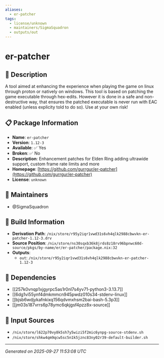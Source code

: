 ```yaml
---
aliases:
  - er-patcher
tags:
  - license/unknown
  - maintainers/SigmaSquadron
  - outputs/out
---
```


# er-patcher

## 📝 Description

A tool aimed at enhancing the experience when playing the game on linux through proton or natively on windows.
This tool is based on patching the game executable through hex-edits. However it is done in a safe and non-destructive way,
that ensures the patched executable is never run with EAC enabled (unless explicity told to do so). Use at your own risk!


## 📋 Package Information

- **Name**: `er-patcher`
- **Version**: `1.12-3`
- **Available**: ✅ Yes
- **Broken**: ✅ No
- **Description**: Enhancement patches for Elden Ring adding ultrawide support, custom frame rate limits and more
- **Homepage**: [https://github.com/gurrgur/er-patcher](https://github.com/gurrgur/er-patcher)
- **License**: `unknown`
## 👥 Maintainers

- @SigmaSquadron


## 🔧 Build Information

- **Derivation Path**: `/nix/store/r95y2iqr1vwd31s6vh4qlk2988cbwvkn-er-patcher-1.12-3.drv`
- **Source Position**: `/nix/store/ns30sqxb36k8jrds8z18rv96bpnwc60d-source/pkgs/by-name/er/er-patcher/package.nix:32`
- **Outputs**:
  - `out`:  `/nix/store/r95y2iqr1vwd31s6vh4qlk2988cbwvkn-er-patcher-1.12-3`

## 🔗 Dependencies

- [[257k0vnqp1xjgyrpc5as1r0nl7s4yv71-python3-3.13.7]]
- [[6dg1vi55ynf4dmkmmcn945pwdz010s34-stdenv-linux]]
- [[bjsb6wdjykafnkixq156qdvmxhsm2bai-bash-5.3p3]]
- [[jm03s187vrrs6p78ymc6qkjgsf4pzz8x-source]]

## 📁 Input Sources

- `/nix/store/l622p70vy8k5sh7y5wizi5f2mic6ynpg-source-stdenv.sh`
- `/nix/store/shkw4qm9qcw5sc5n1k5jznc83ny02r39-default-builder.sh`

---
*Generated on 2025-09-27 11:53:08 UTC*

